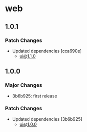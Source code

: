 # web

## 1.0.1

### Patch Changes

- Updated dependencies [cca690e]
  - ui@1.1.0

## 1.0.0

### Major Changes

- 3b6b925: first release

### Patch Changes

- Updated dependencies [3b6b925]
  - ui@1.0.0
